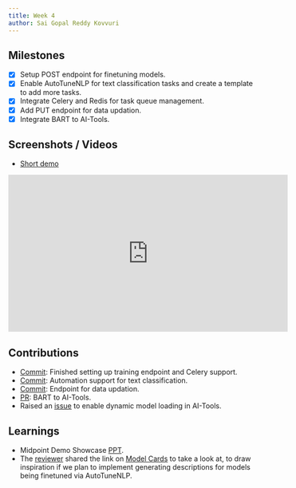 ```yaml
---
title: Week 4
author: Sai Gopal Reddy Kovvuri 
---
```


## Milestones
- [x] Setup POST endpoint for finetuning models.
- [x] Enable AutoTuneNLP for text classification tasks and create a template to add more tasks. 
- [x] Integrate Celery and Redis for task queue management.
- [x] Add PUT endpoint for data updation.
- [x] Integrate BART to AI-Tools.

## Screenshots / Videos

- [Short demo](http://www.youtube.com/embed/9BiyX_FbrD4)

<iframe width="560" height="315"
src="http://www.youtube.com/embed/9BiyX_FbrD4" 
frameborder="0" 
allow="accelerometer; autoplay; encrypted-media; gyroscope; picture-in-picture" 
allowfullscreen></iframe>


## Contributions
- [Commit](https://github.com/ksgr5566/AutoTuneNLP/commit/ff2e1a84502176b0425210e8902370765995a16b): Finished setting up training endpoint and Celery support.
- [Commit](https://github.com/ksgr5566/AutoTuneNLP/commit/09760331b15838f11afae5513efa7f65d8d11ef8): Automation support for text classification.
- [Commit](https://github.com/ksgr5566/AutoTuneNLP/commit/bf313c7b615fb4df22c90c97939054d2319c4028): Endpoint for data updation.
- [PR](https://github.com/Samagra-Development/ai-tools/pull/222): BART to AI-Tools.
- Raised an [issue](https://github.com/Samagra-Development/ai-tools/issues/221) to enable dynamic model loading in AI-Tools.

## Learnings
- Midpoint Demo Showcase [PPT](https://docs.google.com/presentation/d/1My_x3YE9xJ0a8jxEVBZQzJhYtIEEy6c9L1a-stngZrk/edit?usp=sharing).
- The [reviewer](https://www.linkedin.com/in/ricardomiron/) shared the link on [Model Cards](https://modelcards.withgoogle.com/about) to take a look at, to draw inspiration if we plan to implement generating descriptions for models being finetuned via AutoTuneNLP.
